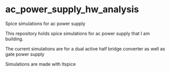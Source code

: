# ac_power_supply_hw_analysis
Spice simulations for ac power supply

This repository holds spice simulations for ac power supply that I am building.

The current simulations are for a dual active half bridge converter as well as gate power supply

Simulations are made with ltspice
